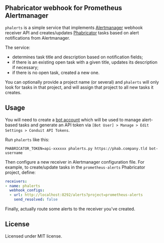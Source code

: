 ## Phabricator webhook for Prometheus Alertmanager

`phalerts` is a simple service that implements
[Alertmanager](https://github.com/prometheus/alertmanager) webhook receiver API
and creates/updates [Phabricator](https://www.phacility.com/phabricator/) tasks
based on alert notifications from Alertmanager.

The service:

* determines task title and description based on notification fields;
* if there is an existing open task with a given title, updates its description
  if necessary;
* if there is no open task, created a new one.

You can optionally provide a project name (or several) and `phalerts` will only
look for tasks in that project, and will assign that project to all new tasks it
creates.

## Usage

You will need to create a
[bot account](https://secure.phabricator.com/book/phabricator/article/users/#bot-accounts)
which will be used to manage alert-based tasks and generate an API token via
`[Bot User] > Manage > Edit Settings > Conduit API Tokens`.

Run `phalerts` like this:

```
PHABRICATOR_TOKEN=api-xxxxxx phalerts.py https://phab.company.tld bot-username
```

Then configure a new receiver in Alertmanager configuration file. For example,
to create/update tasks in the `prometheus-alerts` Phabricator project, define:

```yaml
receivers:
- name: phalerts
  webhook_configs:
  - url: http://localhost:8292/alerts?project=prometheus-alerts
    send_resolved: false
```

Finally, actually route some alerts to the receiver you've created.

## License

Licensed under MIT license.
